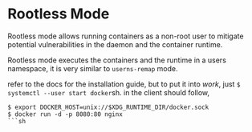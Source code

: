 # Rootless Mode

Rootless mode allows running containers as a non-root user to mitigate potential vulnerabilities in the daemon and the container runtime.


Rootless mode executes the containers and the runtime in a users namespace, it is very similar to `userns-remap` mode.

refer to the docs for the installation guide, but to put it into *work*, just `$ systemctl --user start docker`sh.
in the client should follow, 
```
$ export DOCKER_HOST=unix://$XDG_RUNTIME_DIR/docker.sock
$ docker run -d -p 8080:80 nginx
```sh
